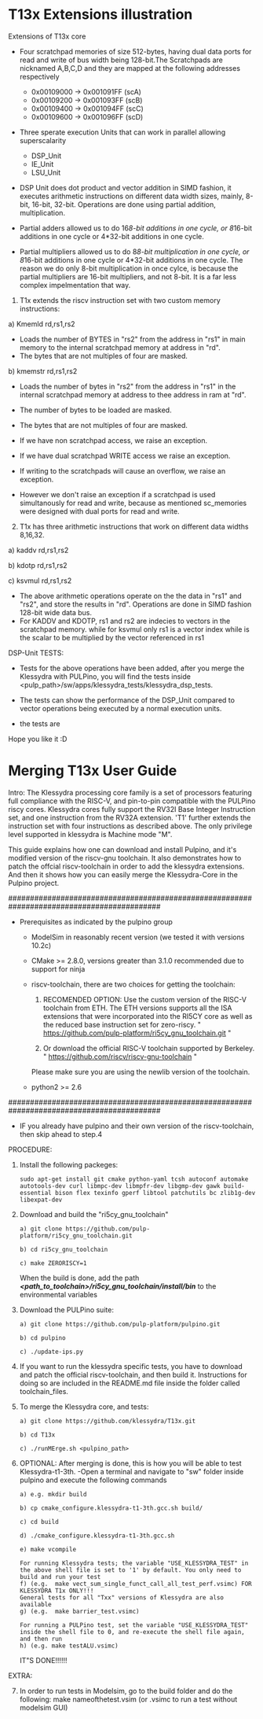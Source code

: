 # T13x Extensions illustration

Extensions of T13x core

- Four scratchpad memories of size 512-bytes, having dual data ports for read and write of bus width being 128-bit.The Scratchpads are nicknamed A,B,C,D and they are mapped at the following addresses respectively

  - 0x00109000 -> 0x001091FF (scA)
  - 0x00109200 -> 0x001093FF (scB)
  - 0x00109400 -> 0x001094FF (scC)
  - 0x00109600 -> 0x001096FF (scD)
  
- Three sperate execution Units that can work in parallel allowing superscalarity

  - DSP_Unit
  - IE_Unit
  - LSU_Unit
  
- DSP Unit does dot product and vector addition in SIMD fashion, it executes arithmetic instructions on different data width sizes, mainly, 8-bit, 16-bit, 32-bit. Operations are done using partial addition, multiplication. 

- Partial adders allowed us to do 16*8-bit additions in one cycle, or 8*16-bit additions in one cycle or 4*32-bit additions in one cycle.
- Partial multipliers allowed us to do 8*8-bit multiplication in one cycle, or 8*16-bit additions in one cycle or 4*32-bit additions in one cycle. The reason we do only 8-bit multiplication in once cylce, is because the partial multipliers are 16-bit multipliers, and not 8-bit. It is a far less complex impelmentation that way.

1) T1x extends the riscv instruction set with two custom memory instructions:

a) Kmemld rd,rs1,rs2

- Loads the number of BYTES in "rs2" from the address in "rs1" in main memory to the internal scratchpad memory at address in "rd".
- The bytes that are not multiples of four are masked.

b) kmemstr rd,rs1,rs2

- Loads the number of bytes in "rs2" from the address in "rs1" in the internal scratchpad memory at address to thee address in ram at "rd".
- The number of bytes to be loaded are masked.

- The bytes that are not multiples of four are masked.

- If we have non scratchpad access, we raise an exception.

- If we have dual scratchpad WRITE access we raise an exception.

- If writing to the scratchpads will cause an overflow, we raise an exception.

- However we don't raise an exception if a scratchpad is used simultanously for read and write, because as mentioned sc_memories were designed with dual ports for read and write.

2) T1x has three arithmetic instructions that work on different data widths 8,16,32.

a) kaddv rd,rs1,rs2
 
b) kdotp rd,rs1,rs2
 
c) ksvmul rd,rs1,rs2

- The above arithmetic operations operate on the  the data in "rs1" and "rs2", and store the results in "rd". Operations are done in SIMD fashion 128-bit wide data bus.
- For KADDV and KDOTP, rs1 and rs2 are indecies to vectors in the scratchpad memory. while for ksvmul only rs1 is a vector index while is the scalar to be multiplied by the vector referenced in rs1


DSP-Unit TESTS:

- Tests for the above operations have been added, after you merge the Klessydra with PULPino, you will find the tests inside <pulp_path>/sw/apps/klessydra_tests/klessydra_dsp_tests. 

- The tests can show the performance of the DSP_Unit compared to vector operations being executed by a normal execution units.

- the tests are

Hope you like it :D

# Merging T13x User Guide

Intro: The Klessydra processing core family is a set of processors featuring full compliance with the RISC-V, and pin-to-pin compatible with the PULPino riscy cores. Klessydra cores fully support the RV32I Base Integer Instruction set, and one instruction from the RV32A extension. 'T1' further extends the instruction set with four instructions as described above. The only privilege level supported in klessydra is Machine mode "M".

This guide explains how one can download and install Pulpino, and it's 
modified version of the riscv-gnu toolchain. It also demonstrates
how to patch the offcial riscv-toolchain in order to add the klessydra 
extensions. And then it shows how you can easily merge the Klessydra-Core 
in the Pulpino project.

###########################################################################################
- Prerequisites as indicated by the pulpino group
	- ModelSim in reasonably recent version (we tested it with versions 10.2c)
	- CMake >= 2.8.0, versions greater than 3.1.0 recommended due to support for ninja
	- riscv-toolchain, there are two choices for getting the toolchain: 

  		1) RECOMENDED OPTION: Use the custom version of the RISC-V toolchain from ETH. 
  		The ETH versions supports all the ISA extensions that were incorporated 
	  	into the RI5CY core as well as the reduced base instruction set for zero-riscy.
	        " https://github.com/pulp-platform/ri5cy_gnu_toolchain.git "

		2) Or download the official RISC-V toolchain supported by Berkeley.
 	       	" https://github.com/riscv/riscv-gnu-toolchain "


	  	Please make sure you are using the newlib version of the toolchain.
	- python2 >= 2.6
	
###########################################################################################

- IF you already have pulpino and their own version of the riscv-toolchain, then skip ahead to step.4


PROCEDURE:
1.	Install the following packeges:
		
		sudo apt-get install git cmake python-yaml tcsh autoconf automake autotools-dev curl libmpc-dev libmpfr-dev libgmp-dev gawk build-essential bison flex texinfo gperf libtool patchutils bc zlib1g-dev libexpat-dev

2.	Download and build the "ri5cy_gnu_toolchain"

		a) git clone https://github.com/pulp-platform/ri5cy_gnu_toolchain.git
		
		b) cd ri5cy_gnu_toolchain
		
		c) make ZERORISCY=1
		
	When the build is done, add the path **_<path_to_toolchain>/ri5cy_gnu_toolchain/install/bin_** to the environmental variables

3.	Download the PULPino suite:

		a) git clone https://github.com/pulp-platform/pulpino.git
		
		b) cd pulpino
		
		c) ./update-ips.py	


4.	If you want to run the klessydra specific tests, you have to download and patch the official riscv-toolchain, and then build it. Instructions for doing so are included in the README.md file
	inside the folder called toolchain_files.

5.	To merge the Klessydra core, and tests:

		a) git clone https://github.com/klessydra/T13x.git
		
		b) cd T13x
		
		c) ./runMErge.sh <pulpino_path>

6.	OPTIONAL: After merging is done, this is how you will be able to test Klessydra-t1-3th.
		-Open a terminal and navigate to "sw" folder inside pulpino and execute the following commands

		a) e.g. mkdir build
		
		b) cp cmake_configure.klessydra-t1-3th.gcc.sh build/
		
		c) cd build
		
		d) ./cmake_configure.klessydra-t1-3th.gcc.sh
		
		e) make vcompile

		For running Klessydra tests; the variable "USE_KLESSYDRA_TEST" in the above shell file is set to '1' by default. You only need to build and run your test
		f) (e.g.  make vect_sum_single_funct_call_all_test_perf.vsimc) FOR KLESSYDRA T1x ONLY!!!
		General tests for all "Txx" versions of Klessydra are also available
		g) (e.g.  make barrier_test.vsimc)
		
		For running a PULPino test, set the variable "USE_KLESSYDRA_TEST" inside the shell file to 0, and re-execute the shell file again, and then run
		h) (e.g. make testALU.vsimc)
			
	IT"S DONE!!!!!!

EXTRA:

7.	In order to run tests in Modelsim, go to the build folder and do the following:
		make nameofthetest.vsim (or .vsimc to run a test without modelsim GUI)
